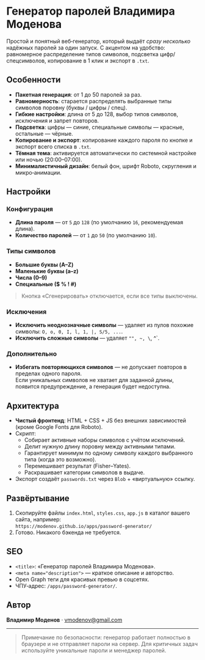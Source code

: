 # Генератор паролей Владимира Моденова

Простой и понятный веб‑генератор, который выдаёт *сразу несколько* надёжных паролей за один запуск. С акцентом на удобство: равномерное распределение типов символов, подсветка цифр/спецсимволов, копирование в 1 клик и экспорт в `.txt`.

## Особенности
- **Пакетная генерация**: от 1 до 50 паролей за раз.
- **Равномерность**: старается распределять выбранные типы символов поровну (буквы / цифры / спец).
- **Гибкие настройки**: длина от 5 до 128, выбор типов символов, исключения и запрет повторов.
- **Подсветка**: цифры — синие, специальные символы — красные, остальные — чёрные.
- **Копирование и экспорт**: копирование каждого пароля по кнопке и экспорт всего списка в `.txt`.
- **Тёмная тема**: активируется автоматически по системной настройке или ночью (20:00–07:00).
- **Минималистичный дизайн**: белый фон, шрифт Roboto, скругления и микро‑анимации.

## Настройки
### Конфигурация
- **Длина пароля** — от `5` до `128` (по умолчанию `16`, рекомендуемая длина).
- **Количество паролей** — от `1` до `50` (по умолчанию `10`).

### Типы символов
- **Большие буквы (A–Z)**
- **Маленькие буквы (a–z)**
- **Числа (0–9)**
- **Специальные ($ % ! #)**

> Кнопка «Сгенерировать» отключается, если все типы выключены.

### Исключения
- **Исключить неоднозначные символы** — удаляет из пулов похожие символы: `O, o, 0, I, l, 1, |, S/5, ...`.
- **Исключить сложные символы** — удаляет `"", ~, \`, ^`.

### Дополнительно
- **Избегать повторяющихся символов** — не допускает повторов в пределах одного пароля.  
  Если уникальных символов не хватает для заданной длины, появится предупреждение, а генерация будет недоступна.

## Архитектура
- **Чистый фронтенд**: HTML + CSS + JS без внешних зависимостей (кроме Google Fonts для Roboto).
- Скрипт:
  - Собирает активные наборы символов с учётом исключений.
  - Делит нужную длину поровну между активными типами.
  - Гарантирует минимум по одному символу каждого выбранного типа (когда это возможно).
  - Перемешивает результат (Fisher–Yates).
  - Раскрашивает категории символов в выдаче.
- Экспорт создаёт `passwords.txt` через `Blob` + «виртуальную» ссылку.

## Развёртывание
1. Скопируйте файлы `index.html`, `styles.css`, `app.js` в каталог вашего сайта, например:  
   `https://modenov.github.io/apps/password-generator/`
2. Готово. Никакого бэкенда не требуется.

## SEO
- `<title>`: «Генератор паролей Владимира Моденова».
- `<meta name="description">` — краткое описание и авторство.
- Open Graph теги для красивых превью в соцсетях.
- ЧПУ‑адрес: `/apps/password-generator/`.

## Автор
**Владимир Моденов** · [vmodenov@gmail.com](mailto:vmodenov@gmail.com)

---

> Примечание по безопасности: генератор работает полностью в браузере и не отправляет пароли на сервер. Для критичных задач используйте уникальные пароли и менеджер паролей.
